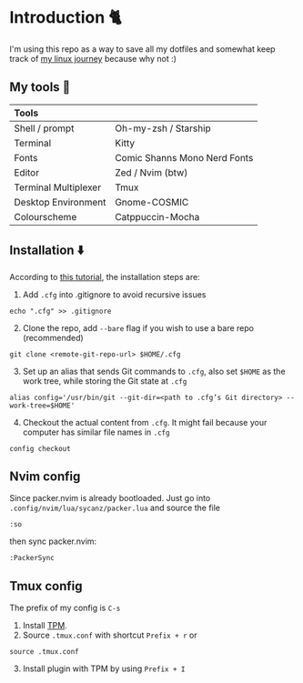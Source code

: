 # Introduction 🐈
I'm using this repo as a way to save all my dotfiles and somewhat keep track of [my linux journey](https://docs.google.com/document/d/1B-zTeHiim_inIiL5ZpCpm374C9v6SGFBlfq2XCstE50/edit?usp=sharing) because why not :)

## My tools 🔨
| Tools                |                              |
| :------------------- | :--------------------------- |
| Shell / prompt       | Oh-my-zsh / Starship         | 
| Terminal             | Kitty                        |
| Fonts                | Comic Shanns Mono Nerd Fonts |
| Editor               | Zed / Nvim (btw)             | 
| Terminal Multiplexer | Tmux                         |
| Desktop Environment  | Gnome-COSMIC                 |
| Colourscheme         | Catppuccin-Mocha             |

## Installation ⬇️
According to [this tutorial](https://www.ackama.com/what-we-think/the-best-way-to-store-your-dotfiles-a-bare-git-repository-explained/), the installation steps are:
1. Add `.cfg` into .gitignore to avoid recursive issues
```
echo ".cfg" >> .gitignore
```
2. Clone the repo, add `--bare` flag if you wish to use a bare repo (recommended)
```
git clone <remote-git-repo-url> $HOME/.cfg
```
3. Set up an alias that sends Git commands to `.cfg`, also set `$HOME` as the work tree, while storing the Git state at `.cfg`
```
alias config='/usr/bin/git --git-dir=<path to .cfg’s Git directory> --work-tree=$HOME'
```
4. Checkout the actual content from `.cfg`. It might fail because your computer has similar file names in `.cfg`
```
config checkout
``` 

## Nvim config
Since packer.nvim is already bootloaded. Just go into `.config/nvim/lua/sycanz/packer.lua` and source the file
```
:so
```
then sync packer.nvim:
```
:PackerSync
```

## Tmux config
The prefix of my config is `C-s`
1. Install [TPM](https://github.com/tmux-plugins/tpm?tab=readme-ov-file#installation).
2. Source `.tmux.conf` with shortcut `Prefix + r` or
```
source .tmux.conf
```
3. Install plugin with TPM by using `Prefix + I`
